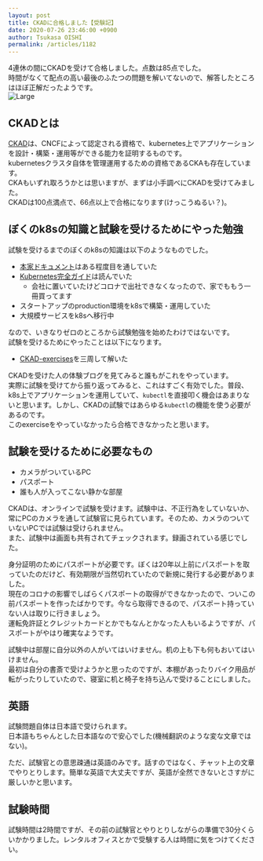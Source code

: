 ```yaml
---
layout: post
title: CKADに合格しました【受験記】
date: 2020-07-26 23:46:00 +0900
author: Tsukasa OISHI
permalink: /articles/1182
---
```



4連休の間にCKADを受けて合格しました。点数は85点でした。  
時間がなくて配点の高い最後のふたつの問題を解いてないので、解答したところはほぼ正解だったようです。  
![Large](https://storage.googleapis.com/kaeruspoon.net/images/378/large.png?1595774810)  
  
## CKADとは  
[CKAD](https://training.linuxfoundation.org/ja/certified-kubernetes-application-developer-ckad-jp/)は、CNCFによって認定される資格で、kubernetes上でアプリケーションを設計・構築・運用等ができる能力を証明するものです。  
kubernetesクラスタ自体を管理運用するための資格であるCKAも存在しています。  
CKAもいずれ取ろうかとは思いますが、まずは小手調べにCKADを受けてみました。  
CKADは100点満点で、66点以上で合格になります(けっこうぬるい？)。  
  
## ぼくのk8sの知識と試験を受けるためにやった勉強  
試験を受けるまでのぼくのk8sの知識は以下のようなものでした。  
  
* [本家ドキュメント](https://kubernetes.io/docs/home/)はある程度目を通していた  
* [Kubernetes完全ガイド](https://www.amazon.co.jp/dp/B07HFS7TDT/)は読んでいた  
  * 会社に置いていたけどコロナで出社できなくなったので、家でももう一冊買ってます  
* スタートアップのproduction環境をk8sで構築・運用していた  
* 大規模サービスをk8sへ移行中  
  
なので、いきなりゼロのところから試験勉強を始めたわけではないです。  
試験を受けるためにやったことは以下になります。  
  
* [CKAD-exercises](https://github.com/dgkanatsios/CKAD-exercises)を三周して解いた  
  
CKADを受けた人の体験ブログを見てみると誰もがこれをやっています。  
実際に試験を受けてから振り返ってみると、これはすごく有効でした。普段、k8s上でアプリケーションを運用していて、`kubectl`を直接叩く機会はあまりないと思います。しかし、CKADの試験ではあらゆる`kubectl`の機能を使う必要があるのです。  
このexerciseをやっていなかったら合格できなかったと思います。  
  
## 試験を受けるために必要なもの  
  
* カメラがついているPC  
* パスポート  
* 誰も人が入ってこない静かな部屋  
  
CKADは、オンラインで試験を受けます。試験中は、不正行為をしていないか、常にPCのカメラを通して試験官に見られています。そのため、カメラのついていないPCでは試験は受けられません。  
また、試験中は画面も共有されてチェックされます。録画されている感じでした。  
  
身分証明のためにパスポートが必要です。ぼくは20年以上前にパスポートを取っていたのだけど、有効期限が当然切れていたので新規に発行する必要がありました。  
現在のコロナの影響でしばらくパスポートの取得ができなかったので、ついこの前パスポートを作ったばかりです。今なら取得できるので、パスポート持っていない人は取りに行きましょう。  
運転免許証とクレジットカードとかでもなんとかなった人もいるようですが、パスポートがやはり確実なようです。  
  
試験中は部屋に自分以外の人がいてはいけません。机の上も下も何もおいてはいけません。  
最初は自分の書斎で受けようかと思ったのですが、本棚があったりバイク用品が転がったりしていたので、寝室に机と椅子を持ち込んで受けることにしました。  
  
## 英語  
試験問題自体は日本語で受けられます。  
日本語もちゃんとした日本語なので安心でした(機械翻訳のような変な文章ではない)。  
  
ただ、試験官との意思疎通は英語のみです。話すのではなく、チャット上の文章でやりとりします。簡単な英語で大丈夫ですが、英語が全然できないとさすがに厳しいかと思います。  
  
## 試験時間  
試験時間は2時間ですが、その前の試験官とやりとりしながらの準備で30分くらいかかりました。レンタルオフィスとかで受験する人は時間に気をつけてください。  
